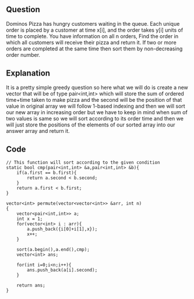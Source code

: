 ## Question
Dominos Pizza has hungry customers waiting in the queue. Each unique order is placed by a customer at time x[i], and the order takes y[i] units of time to complete.
You have information on all n orders, Find the order in which all customers will receive their pizza and return it. If two or more orders are completed at the same time then sort them by non-decreasing order number.
## Explanation
It is a pretty simple greedy question so here what we will do is create a new vector that will be of type pair<int,int> which will store the sum of ordered time+time taken to make pizza and the second will be the position of that value in original array we will follow 1-based indexing and then we will sort our new array in increasing order but we have to keep in mind when sum of two values is same so we will sort according to its order time and then we will just store the positions of the elements of our sorted array into our answer array and return it.
## Code
```
// This function will sort according to the given condition
static bool cmp(pair<int,int> &a,pair<int,int> &b){ 
    if(a.first == b.first){
        return a.second < b.second;
    }
    return a.first < b.first;
}

vector<int> permute(vector<vector<int>> &arr, int n)
{
    vector<pair<int,int>> a;
    int x = 1;
    for(vector<int> i : arr){
        a.push_back({i[0]+i[1],x});
        x++;
    }
    
    sort(a.begin(),a.end(),cmp);
    vector<int> ans;
    
    for(int i=0;i<n;i++){
        ans.push_back(a[i].second);
    }
    
    return ans;  
}
```
